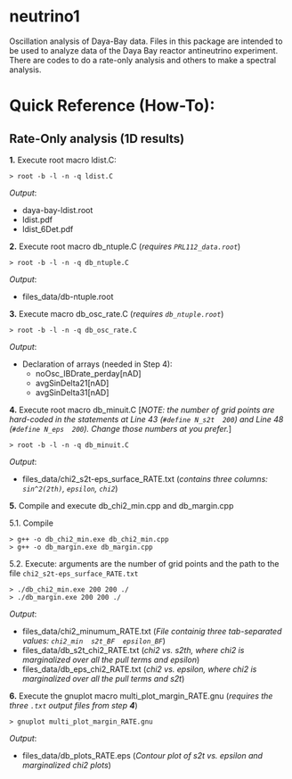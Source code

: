 # neutrino1
Oscillation analysis of Daya-Bay data.
Files in this package are intended to be used to analyze data of the Daya Bay reactor antineutrino experiment. There are codes to do a rate-only analysis and others to make a spectral analysis.

# Quick Reference (How-To):
## Rate-Only analysis (1D results)

**1.** Execute root macro ldist.C:

    > root -b -l -n -q ldist.C

_Output_:  
- daya-bay-ldist.root
- ldist.pdf
- ldist_6Det.pdf

**2.** Execute root macro db_ntuple.C (_requires `PRL112_data.root`_)

    > root -b -l -n -q db_ntuple.C

_Output_:  
- files_data/db-ntuple.root

**3.** Execute macro db_osc_rate.C (_requires `db_ntuple.root`_)

    > root -b -l -n -q db_osc_rate.C

_Output_:
- Declaration of arrays (needed in Step 4): 
    - noOsc_IBDrate_perday[nAD] 
    - avgSinDelta21[nAD] 
    - avgSinDelta31[nAD] 

**4.** Execute root macro db_minuit.C [_NOTE: the number of grid points are hard-coded in the statements at Line 43 (`#define N_s2t  200`) and Line 48 (`#define N_eps  200`). Change those numbers at you prefer._]

    > root -b -l -n -q db_minuit.C

_Output_:  
- files_data/chi2_s2t-eps_surface_RATE.txt (_contains three columns: `sin^2(2th)`, `epsilon`, `chi2`_)

**5.** Compile and execute db_chi2_min.cpp and db_margin.cpp

5.1. Compile

    > g++ -o db_chi2_min.exe db_chi2_min.cpp
    > g++ -o db_margin.exe db_margin.cpp

5.2. Execute: arguments are the number of grid points and the path to the file `chi2_s2t-eps_surface_RATE.txt`

    > ./db_chi2_min.exe 200 200 ./
    > ./db_margin.exe 200 200 ./

_Output_:
- files_data/chi2_minumum_RATE.txt (_File containig three tab-separated values: `chi2_min  s2t_BF  epsilon_BF`_) 
- files_data/db_s2t_chi2_RATE.txt (_chi2 vs. s2th, where chi2 is marginalized over all the pull terms and epsilon_)
- files_data/db_eps_chi2_RATE.txt (_chi2 vs. epsilon, where chi2 is marginalized over all the pull terms and s2t_)

**6.** Execute the gnuplot macro multi_plot_margin_RATE.gnu (_requires the three `.txt` output files from step **4**_)

    > gnuplot multi_plot_margin_RATE.gnu

_Output_:  
- files_data/db_plots_RATE.eps (_Contour plot of s2t vs. epsilon and marginalized chi2 plots_)
